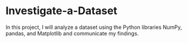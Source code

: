 # Investigate-a-Dataset

In this project, I will analyze a dataset using the Python libraries NumPy, pandas, and Matplotlib and communicate my findings.
